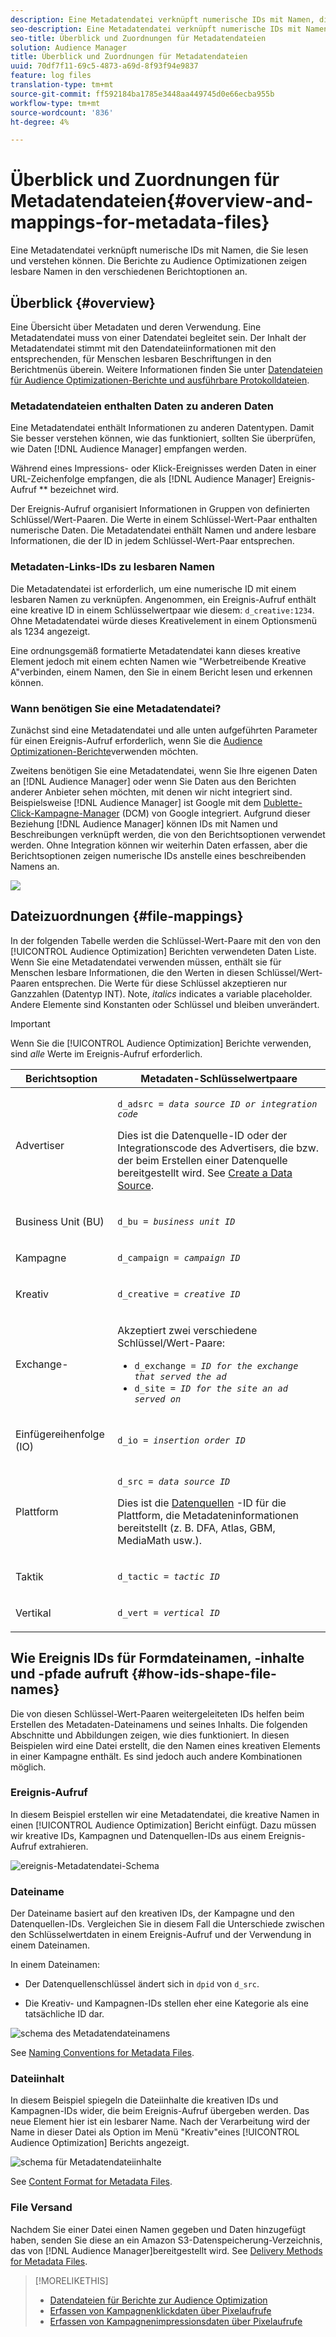 ```yaml
---
description: Eine Metadatendatei verknüpft numerische IDs mit Namen, die Sie lesen und verstehen können. Die Berichte zu Audience Optimizationen zeigen lesbare Namen in den verschiedenen Berichtoptionen an.
seo-description: Eine Metadatendatei verknüpft numerische IDs mit Namen, die Sie lesen und verstehen können. Die Berichte zu Audience Optimizationen zeigen lesbare Namen in den verschiedenen Berichtoptionen an.
seo-title: Überblick und Zuordnungen für Metadatendateien
solution: Audience Manager
title: Überblick und Zuordnungen für Metadatendateien
uuid: 70df7f11-69c5-4873-a69d-8f93f94e9837
feature: log files
translation-type: tm+mt
source-git-commit: ff592184ba1785e3448aa449745d0e66ecba955b
workflow-type: tm+mt
source-wordcount: '836'
ht-degree: 4%

---
```



# Überblick und Zuordnungen für Metadatendateien{#overview-and-mappings-for-metadata-files}

Eine Metadatendatei verknüpft numerische IDs mit Namen, die Sie lesen und verstehen können. Die Berichte zu Audience Optimizationen zeigen lesbare Namen in den verschiedenen Berichtoptionen an.

## Überblick {#overview}

Eine Übersicht über Metadaten und deren Verwendung. Eine Metadatendatei muss von einer Datendatei begleitet sein. Der Inhalt der Metadatendatei stimmt mit den Datendateiinformationen mit den entsprechenden, für Menschen lesbaren Beschriftungen in den Berichtmenüs überein. Weitere Informationen finden Sie unter [Datendateien für Audience Optimizationen-Berichte und ausführbare Protokolldateien](../../../reporting/audience-optimization-reports/metadata-files-intro/datafiles-intro.md).

### Metadatendateien enthalten Daten zu anderen Daten

Eine Metadatendatei enthält Informationen zu anderen Datentypen. Damit Sie besser verstehen können, wie das funktioniert, sollten Sie überprüfen, wie Daten [!DNL Audience Manager] empfangen werden.

Während eines Impressions- oder Klick-Ereignisses werden Daten in einer URL-Zeichenfolge empfangen, die als [!DNL Audience Manager] Ereignis-Aufruf ** bezeichnet wird.

Der Ereignis-Aufruf organisiert Informationen in Gruppen von definierten Schlüssel/Wert-Paaren. Die Werte in einem Schlüssel-Wert-Paar enthalten numerische Daten. Die Metadatendatei enthält Namen und andere lesbare Informationen, die der ID in jedem Schlüssel-Wert-Paar entsprechen.

### Metadaten-Links-IDs zu lesbaren Namen

Die Metadatendatei ist erforderlich, um eine numerische ID mit einem lesbaren Namen zu verknüpfen. Angenommen, ein Ereignis-Aufruf enthält eine kreative ID in einem Schlüsselwertpaar wie diesem: `d_creative:1234`. Ohne Metadatendatei würde dieses Kreativelement in einem Optionsmenü als 1234 angezeigt.

Eine ordnungsgemäß formatierte Metadatendatei kann dieses kreative Element jedoch mit einem echten Namen wie &quot;Werbetreibende Kreative A&quot;verbinden, einem Namen, den Sie in einem Bericht lesen und erkennen können.

### Wann benötigen Sie eine Metadatendatei?

Zunächst sind eine Metadatendatei und alle unten aufgeführten Parameter für einen Ereignis-Aufruf erforderlich, wenn Sie die [Audience Optimizationen-Berichte](../../../reporting/audience-optimization-reports/audience-optimization-reports.md)verwenden möchten.

Zweitens benötigen Sie eine Metadatendatei, wenn Sie Ihre eigenen Daten an [!DNL Audience Manager] oder wenn Sie Daten aus den Berichten anderer Anbieter sehen möchten, mit denen wir nicht integriert sind. Beispielsweise [!DNL Audience Manager] ist Google mit dem [Dublette-Click-Kampagne-Manager](../../../reporting/audience-optimization-reports/aor-advertisers/import-dcm.md) (DCM) von Google integriert. Aufgrund dieser Beziehung [!DNL Audience Manager] können IDs mit Namen und Beschreibungen verknüpft werden, die von den Berichtsoptionen verwendet werden. Ohne Integration können wir weiterhin Daten erfassen, aber die Berichtsoptionen zeigen numerische IDs anstelle eines beschreibenden Namens an.

![](assets/metadata_menu.png)

## Dateizuordnungen {#file-mappings}

In der folgenden Tabelle werden die Schlüssel-Wert-Paare mit den von den [!UICONTROL Audience Optimization] Berichten verwendeten Daten Liste. Wenn Sie eine Metadatendatei verwenden müssen, enthält sie für Menschen lesbare Informationen, die den Werten in diesen Schlüssel/Wert-Paaren entsprechen. Die Werte für diese Schlüssel akzeptieren nur Ganzzahlen (Datentyp INT). Note, *italics* indicates a variable placeholder. Andere Elemente sind Konstanten oder Schlüssel und bleiben unverändert.

>[!IMPORTANT]
>
>Wenn Sie die [!UICONTROL Audience Optimization] Berichte verwenden, sind *alle* Werte im Ereignis-Aufruf erforderlich.

<table id="table_B2C8C493080E449CA71C4EF07D9476BD"> 
 <thead> 
  <tr> 
   <th colname="col1" class="entry"> Berichtsoption </th> 
   <th colname="col2" class="entry"> Metadaten-Schlüsselwertpaare </th> 
  </tr> 
 </thead>
 <tbody> 
  <tr> 
   <td colname="col1"> <p>Advertiser </p> </td> 
   <td colname="col2"> <p> <code>d_adsrc = <i>data source ID or integration code</i></code> </p> <p>Dies ist die Datenquelle-ID oder der Integrationscode des Advertisers, die bzw. der beim Erstellen einer Datenquelle bereitgestellt wird. See <a href="../../../features/manage-datasources.md#create-data-source"> Create a Data Source</a>. </p> </td> 
  </tr> 
  <tr> 
   <td colname="col1"> <p>Business Unit (BU) </p> </td> 
   <td colname="col2"> <p> <code>d_bu = <i>business unit ID</i></code> </p> </td> 
  </tr> 
  <tr> 
   <td colname="col1"> <p>Kampagne </p> </td> 
   <td colname="col2"> <p> <code>d_campaign = <i>campaign ID</i></code> </p> </td> 
  </tr> 
  <tr> 
   <td colname="col1"> <p>Kreativ </p> </td> 
   <td colname="col2"> <p> <code>d_creative = <i>creative ID</i></code> </p> </td> 
  </tr> 
  <tr> 
   <td colname="col1"> <p>Exchange- </p> </td> 
   <td colname="col2"> <p>Akzeptiert zwei verschiedene Schlüssel/Wert-Paare: </p> 
    <ul id="ul_3B3B751A8A134096B0912E81A0983B9D"> 
     <li id="li_57BAC45A7B274AB695945E174A4D8A35"> <code>d_exchange = <i>ID for the exchange that served the ad</i></code> </li> 
     <li id="li_CCDF00DE59D3451C8EF590DD3E1A806D"> <code>d_site = <i>ID for the site an ad served on</i></code> </li> 
    </ul> </td> 
  </tr> 
  <tr> 
   <td colname="col1"> <p>Einfügereihenfolge (IO) </p> </td> 
   <td colname="col2"> <p> <code>d_io = <i>insertion order ID</i></code> </p> </td> 
  </tr> 
  <tr> 
   <td colname="col1"> <p>Plattform </p> </td> 
   <td colname="col2"> <p> <code>d_src = <i>data source ID</i></code> </p> <p>Dies ist die <a href="../../../features/datasources-list-and-settings.md#data-sources-list-and-settings"> Datenquellen</a> -ID für die Plattform, die Metadateninformationen bereitstellt (z. B. DFA, Atlas, GBM, MediaMath usw.). </p> </td> 
  </tr> 
  <tr> 
   <td colname="col1"> <p>Taktik </p> </td> 
   <td colname="col2"> <p> <code>d_tactic = <i>tactic ID</i></code> </p> </td> 
  </tr> 
  <tr> 
   <td colname="col1"> <p>Vertikal </p> </td> 
   <td colname="col2"> <p> <code>d_vert = <i>vertical ID</i></code> </p> </td> 
  </tr> 
 </tbody> 
</table>

## Wie Ereignis IDs für Formdateinamen, -inhalte und -pfade aufruft {#how-ids-shape-file-names}

Die von diesen Schlüssel-Wert-Paaren weitergeleiteten IDs helfen beim Erstellen des Metadaten-Dateinamens und seines Inhalts. Die folgenden Abschnitte und Abbildungen zeigen, wie dies funktioniert. In diesen Beispielen wird eine Datei erstellt, die den Namen eines kreativen Elements in einer Kampagne enthält. Es sind jedoch auch andere Kombinationen möglich.

### Ereignis-Aufruf

In diesem Beispiel erstellen wir eine Metadatendatei, die kreative Namen in einen [!UICONTROL Audience Optimization] Bericht einfügt. Dazu müssen wir kreative IDs, Kampagnen und Datenquellen-IDs aus einem Ereignis-Aufruf extrahieren.

![ereignis-Metadatendatei-Schema](assets/metadata_file_event.png)

### Dateiname

Der Dateiname basiert auf den kreativen IDs, der Kampagne und den Datenquellen-IDs. Vergleichen Sie in diesem Fall die Unterschiede zwischen den Schlüsselwertdaten in einem Ereignis-Aufruf und der Verwendung in einem Dateinamen.

In einem Dateinamen:

* Der Datenquellenschlüssel ändert sich in `dpid` von `d_src`.

* Die Kreativ- und Kampagnen-IDs stellen eher eine Kategorie als eine tatsächliche ID dar.

![schema des Metadatendateinamens](assets/metadata_file_name.png)

See [Naming Conventions for Metadata Files](../../../reporting/audience-optimization-reports/metadata-files-intro/metadata-file-names.md).

### Dateiinhalt

In diesem Beispiel spiegeln die Dateiinhalte die kreativen IDs und Kampagnen-IDs wider, die beim Ereignis-Aufruf übergeben werden. Das neue Element hier ist ein lesbarer Name. Nach der Verarbeitung wird der Name in dieser Datei als Option im Menü &quot;Kreativ&quot;eines [!UICONTROL Audience Optimization] Berichts angezeigt.

![schema für Metadatendateiinhalte](assets/metadata_file_contents.png)

See [Content Format for Metadata Files](../../../reporting/audience-optimization-reports/metadata-files-intro/metadata-file-contents.md).

### File Versand

Nachdem Sie einer Datei einen Namen gegeben und Daten hinzugefügt haben, senden Sie diese an ein Amazon S3-Datenspeicherung-Verzeichnis, das von [!DNL Audience Manager]bereitgestellt wird. See [Delivery Methods for Metadata Files](../../../reporting/audience-optimization-reports/metadata-files-intro/metadata-delivery-methods.md).

>[!MORELIKETHIS]
>
>* [Datendateien für Berichte zur Audience Optimization](../../../reporting/audience-optimization-reports/metadata-files-intro/datafiles-intro.md)
>* [Erfassen von Kampagnenklickdaten über Pixelaufrufe](../../../integration/media-data-integration/click-data-pixels.md)
>* [Erfassen von Kampagnenimpressionsdaten über Pixelaufrufe](../../../integration/media-data-integration/impression-data-pixels.md)

